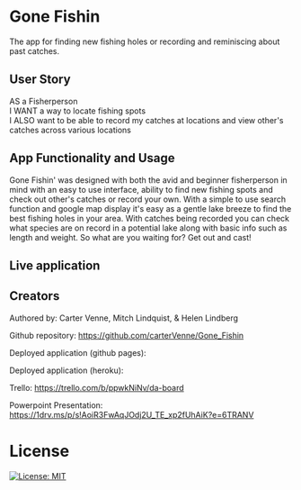 # Gone Fishin
The app for finding new fishing holes or recording and reminiscing about past catches.

## User Story
AS a Fisherperson <br>
I WANT a way to locate fishing spots <br>
I ALSO want to be able to record my catches at locations and view other's catches across various locations

## App Functionality and Usage
Gone Fishin' was designed with both the avid and beginner fisherperson in mind with an easy to use interface, ability to find new fishing spots and check out other's catches or record your own. With a simple to use search function and google map display it's easy as a gentle lake breeze to find the best fishing holes in your area. With catches being recorded you can check what species are on record in a potential lake along with basic info such as length and weight. So what are you waiting for? Get out and cast!

## Live application

## Creators
Authored by: Carter Venne, Mitch Lindquist, & Helen Lindberg

Github repository: https://github.com/carterVenne/Gone_Fishin

Deployed application (github pages):

Deployed application (heroku): 

Trello: https://trello.com/b/ppwkNiNv/da-board

Powerpoint Presentation: https://1drv.ms/p/s!AoiR3FwAqJOdj2U_TE_xp2fUhAiK?e=6TRANV

# License
 [![License: MIT](https://img.shields.io/badge/License-MIT-yellow.svg)](https://opensource.org/licenses/MIT)